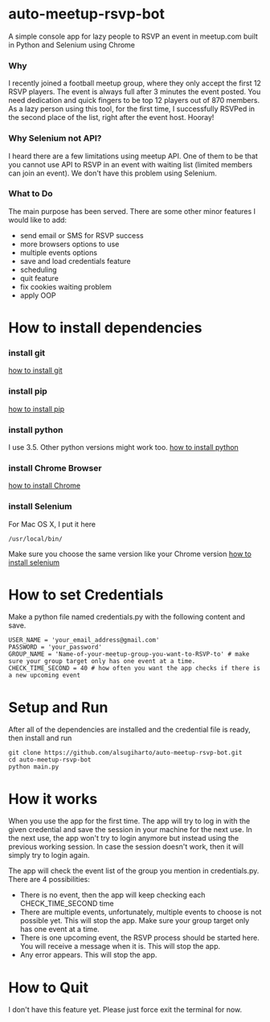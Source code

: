 # auto-meetup-rsvp-bot

A simple console app for lazy people to RSVP an event in meetup.com built in Python and Selenium using Chrome

### Why

I recently joined a football meetup group, where they only accept the first 12 RSVP players.
The event is always full after 3 minutes the event posted. You need dedication and quick fingers to be top 12 players out of 870 members.
As a lazy person using this tool, for the first time, I successfully RSVPed in the second place of the list, right after the event host. Hooray!

### Why Selenium not API?

I heard there are a few limitations using meetup API.
One of them to be that you cannot use API to RSVP in an event with waiting list (limited members can join an event).
We don't have this problem using Selenium.

### What to Do

The main purpose has been served.
There are some other minor features I would like to add:
- send email or SMS for RSVP success
- more browsers options to use
- multiple events options
- save and load credentials feature
- scheduling
- quit feature
- fix cookies waiting problem
- apply OOP

# How to install dependencies

### install git
[how to install git](https://git-scm.com/book/en/v2/Getting-Started-Installing-Git)

### install pip
[how to install pip](https://pip.pypa.io/en/stable/installing/)

### install python
I use 3.5. Other python versions might work too.
[how to install python](https://www.python.org/downloads/release/python-354)

### install Chrome Browser
[how to install Chrome](https://support.google.com/chrome/answer/95346?co=GENIE.Platform%3DDesktop&hl=en)

### install Selenium
For Mac OS X, I put it here
```shell
/usr/local/bin/
```
Make sure you choose the same version like your Chrome version
[how to install selenium](https://selenium-python.readthedocs.io/installation.html)

# How to set Credentials
Make a python file named credentials.py with the following content and save.
```shell
USER_NAME = 'your_email_address@gmail.com'
PASSWORD = 'your_password'
GROUP_NAME = 'Name-of-your-meetup-group-you-want-to-RSVP-to' # make sure your group target only has one event at a time.
CHECK_TIME_SECOND = 40 # how often you want the app checks if there is a new upcoming event
```


# Setup and Run
After all of the dependencies are installed and the credential file is ready, then install and run
```shell
git clone https://github.com/alsugiharto/auto-meetup-rsvp-bot.git
cd auto-meetup-rsvp-bot
python main.py
```

# How it works

When you use the app for the first time. 
The app will try to log in with the given credential and save the session in your machine for the next use.
In the next use, the app won't try to login anymore but instead using the previous working session. 
In case the session doesn't work, then it will simply try to login again.

The app will check the event list of the group you mention in credentials.py.
There are 4 possibilities:
- There is no event, then the app will keep checking each CHECK_TIME_SECOND time
- There are multiple events, unfortunately, multiple events to choose is not possible yet. This will stop the app. Make sure your group target only has one event at a time.
- There is one upcoming event, the RSVP process should be started here. You will receive a message when it is. This will stop the app.
- Any error appears. This will stop the app.


# How to Quit
I don't have this feature yet. Please just force exit the terminal for now.
